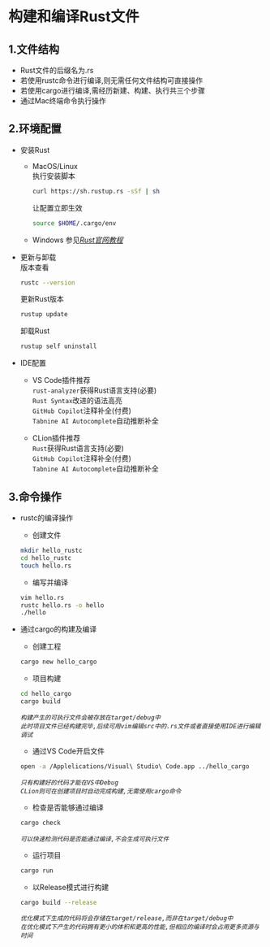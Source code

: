 **构建和编译Rust文件**
=

**1.文件结构**
-
* Rust文件的后缀名为.rs<br>
* 若使用rustc命令进行编译,则无需任何文件结构可直接操作<br>
* 若使用cargo进行编译,需经历新建、构建、执行共三个步骤<br>
* 通过Mac终端命令执行操作  

**2.环境配置**
-
* 安装Rust<br>
    * MacOS/Linux<br>
        执行安装脚本
        ```bash
        curl https://sh.rustup.rs -sSf | sh
        ```  
        
        让配置立即生效
        ```bash
        source $HOME/.cargo/env
        ```
        
    * Windows
        参见[_Rust官网教程_](https://www.rust-lang.org/tools/install) <br>
        
* 更新与卸载<br>
    版本查看
    ```bash
    rustc --version
    ```  
    
    更新Rust版本
    ```bash
    rustup update
    ```  
    
    卸载Rust
    ```bash
    rustup self uninstall
    ```  
    
* IDE配置
    * VS Code插件推荐  
        `rust-analyzer`获得Rust语言支持(必要)<br>
        `Rust Syntax`改进的语法高亮<br>
        `GitHub Copilot`注释补全(付费)<br>
        `Tabnine AI Autocomplete`自动推断补全<br>
        
    * CLion插件推荐  
        `Rust`获得Rust语言支持(必要)<br>
        `GitHub Copilot`注释补全(付费)<br>
        `Tabnine AI Autocomplete`自动推断补全  

**3.命令操作**
-
* rustc的编译操作<br>
    * 创建文件
    ```bash
    mkdir hello_rustc
    cd hello_rustc
    touch hello.rs
    ```  
    
    * 编写并编译
    ```bash
    vim hello.rs
    rustc hello.rs -o hello
    ./hello
    ```  
    
* 通过cargo的构建及编译<br>
    * 创建工程
    ```bash
    cargo new hello_cargo
    ```  
    
    * 项目构建
    ```bash
    cd hello_cargo
    cargo build
    ```  
    _`构建产生的可执行文件会被存放在target/debug中`_<br>
    _`此时项目文件已经构建完毕,后续可用vim编辑src中的.rs文件或者直接使用IDE进行编辑调试`_<br>
    
    * 通过VS Code开启文件
    ```bash
    open -a /Applelications/Visual\ Studio\ Code.app ../hello_cargo
    ```  
    _`只有构建好的代码才能在VS中Debug`_<br>
    _`CLion则可在创建项目时自动完成构建,无需使用cargo命令`_<br>
    
    * 检查是否能够通过编译
    ```bash
    cargo check
    ```  
    _`可以快速检测代码是否能通过编译,不会生成可执行文件`_<br>
    
    * 运行项目
    ```bash
    cargo run
    ```   
    
    * 以Release模式进行构建
    ```bash
    cargo build --release
    ```  
    _`优化模式下生成的代码将会存储在target/release,而非在target/debug中`_<br>
    _`在优化模式下产生的代码拥有更小的体积和更高的性能,但相应的编译时会占用更多资源与时间`_<br>
